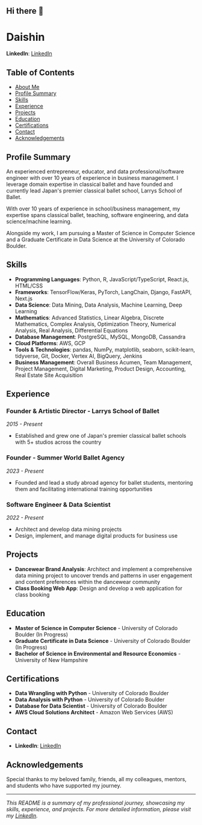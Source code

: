 ## Hi there 👋

# Daishin

**LinkedIn**: [LinkedIn](https://www.linkedin.com/in/daishinmurooka/)

## Table of Contents

- [About Me](#about-me)
- [Profile Summary](#profile-summary)
- [Skills](#skills)
- [Experience](#experience)
- [Projects](#projects)
- [Education](#education)
- [Certifications](#certifications)
- [Contact](#contact)
- [Acknowledgements](#acknowledgements)

## Profile Summary

An experienced entrepreneur, educator, and data professional/software engineer with over 10 years of experience in business management. I leverage domain expertise in classical ballet and have founded and currently lead Japan's premier classical ballet school, Larrys School of Ballet.

With over 10 years of experience in school/business management, my expertise spans classical ballet, teaching, software engineering, and data science/machine learning.

Alongside my work, I am pursuing a Master of Science in Computer Science and a Graduate Certificate in Data Science at the University of Colorado Boulder.

## Skills

- **Programming Languages**: Python, R, JavaScript/TypeScript, React.js, HTML/CSS
- **Frameworks**: TensorFlow/Keras, PyTorch, LangChain, Django, FastAPI, Next.js
- **Data Science**: Data Mining, Data Analysis, Machine Learning, Deep Learning
- **Mathematics**: Advanced Statistics, Linear Algebra, Discrete Mathematics, Complex Analysis, Optimization Theory, Numerical Analysis, Real Analysis, Differential Equations
- **Database Management**: PostgreSQL, MySQL, MongoDB, Cassandra
- **Cloud Platforms**: AWS, GCP
- **Tools & Technologies**: pandas, NumPy, matplotlib, seaborn, scikit-learn, tidyverse, Git, Docker, Vertex AI, BigQuery, Jenkins
- **Business Management**: Overall Business Acumen, Team Management, Project Management, Digital Marketing, Product Design, Accounting, Real Estate Site Acquisition

## Experience

### Founder & Artistic Director - Larrys School of Ballet
*2015 - Present*
- Established and grew one of Japan's premier classical ballet schools with 5+ studios across the country

### Founder - Summer World Ballet Agency
*2023 - Present*
- Founded and lead a study abroad agency for ballet students, mentoring them and facilitating international training opportunities

### Software Engineer & Data Scientist
*2022 - Present*
- Architect and develop data mining projects
- Design, implement, and manage digital products for business use

## Projects

- **Dancewear Brand Analysis**: Architect and implement a comprehensive data mining project to uncover trends and patterns in user engagement and content preferences within the dancewear community
- **Class Booking Web App**: Design and develop a web application for class booking

## Education

- **Master of Science in Computer Science** - University of Colorado Boulder (In Progress)
- **Graduate Certificate in Data Science** - University of Colorado Boulder (In Progress)
- **Bachelor of Science in Environmental and Resource Economics** - University of New Hampshire

## Certifications

- **Data Wrangling with Python** - University of Colorado Boulder
- **Data Analysis with Python** - University of Colorado Boulder
- **Database for Data Scientist** - University of Colorado Boulder
- **AWS Cloud Solutions Architect** - Amazon Web Services (AWS)

## Contact

- **LinkedIn**: [LinkedIn](https://www.linkedin.com/in/daishinmurooka/)

## Acknowledgements

Special thanks to my beloved family, friends, all my colleagues, mentors, and students who have supported my journey.

---

*This README is a summary of my professional journey, showcasing my skills, experience, and projects. For more detailed information, please visit my [LinkedIn](https://www.linkedin.com/in/daishinmurooka/).*

<!--
**dmurooka/dmurooka** is a ✨ _special_ ✨ repository because its `README.md` (this file) appears on your GitHub profile.
